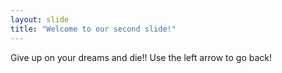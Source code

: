 ```yaml
---
layout: slide
title: "Welcome to our second slide!"
---
```

Give up on your dreams and die!!
Use the left arrow to go back!
